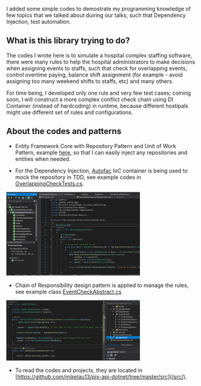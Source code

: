 
I added some simple codes to demostrate my programming knowledge of few topics that we talked about duiring our talks, such that Dependency Injection, test automation.


## What is this library trying to do?

The codes I wrote here is to simulate a hospital complex staffing software, there were many rules to help the hospital administrators to make decisions when assigning events to staffs, such that check for overlapping events, control overtime paying, balance shift assignment (for example - avoid assigning too many weekend shifts to staffs, etc) and many others.

For time being, I developed only one rule and very few test cases; coming soon, I will construct a more complex conflict check chain using DI Container (instead of hardcoding) in runtime, because different hostipals might use different set of rules and configurations.


## About the codes and patterns

- Entity Framework Core with Repository Pattern and Unit of Work Pattern, example [here](/src/Pjx_Api/Data/UnitOfWork.cs), so that I can easily inject any repositories and entities when needed.

- For the Dependency Injection, [Autofac](https://autofac.org/) IoC container is being used to mock the repository in TDD, see example codes in [OverlappingCheckTests.cs](/src/Pjx.Calendar_Test/ConflictChecks/OverlappingCheckTests.cs).

<img src="/src/Pjx.Calendar_Test/images/api_di_unittest.png" alt="Autofac" style="max-width:70%;" />

- Chain of Responsibility design pattern is applied to manage the rules, see example class [EventCheckAbstract.cs](/src/Pjx.CalendarLibrary/ConflictChecks/EventCheckAbstract.cs)

<img src="/src/Pjx.Calendar_Test/images/api_chain_conflictcheck.png" alt="Chain of Responsibility design pattern" style="max-width:70%;" />

- To read the codes and projects, they are located in [https://github.com/mikelau13/pjx-api-dotnet/tree/master/src](/src/).
